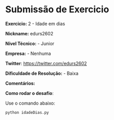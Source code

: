 # Submissão de Exercicio

**Exercicio:** 2 - Idade em dias

**Nickname:** edurs2602

**Nível Técnico:** - Junior

**Empresa:** - Nenhuma

**Twitter**: https://twitter.com/edurs2602

**Dificuldade de Resolução:** - Baixa

**Comentários:**

**Como rodar o desafio**:

Use o comando abaixo:

```bash
python idadeDias.py
```
